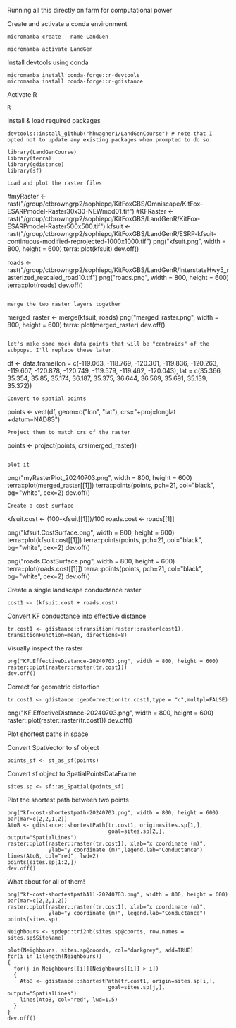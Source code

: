 Running all this directly on farm for computational power

Create and activate a conda environment
```
micromamba create --name LandGen

micromamba activate LandGen
```

Install devtools using conda
```
micromamba install conda-forge::r-devtools
micromamba install conda-forge::r-gdistance

```
Activate R
```
R
```
Install & load required packages
```
devtools::install_github("hhwagner1/LandGenCourse") # note that I opted not to update any existing packages when prompted to do so.

library(LandGenCourse)
library(terra)
library(gdistance)
library(sf)

Load and plot the raster files
```
#myRaster <- rast("/group/ctbrowngrp2/sophiepq/KitFoxGBS/Omniscape/KitFox-ESARPmodel-Raster30x30-NEWmod01.tif")
#KFRaster <- rast("/group/ctbrowngrp2/sophiepq/KitFoxGBS/LandGenR/KitFox-ESARPmodel-Raster500x500.tif")
kfsuit <- rast("/group/ctbrowngrp2/sophiepq/KitFoxGBS/LandGenR/ESRP-kfsuit-continuous-modified-reprojected-1000x1000.tif")
png("kfsuit.png", width = 800, height = 600)
terra::plot(kfsuit)
dev.off()

roads <- rast("/group/ctbrowngrp2/sophiepq/KitFoxGBS/LandGenR/InterstateHwy5_rasterized_rescaled_road10.tif")
png("roads.png", width = 800, height = 600)
terra::plot(roads)
dev.off()
```

merge the two raster layers together
```
merged_raster <- merge(kfsuit, roads)
png("merged_raster.png", width = 800, height = 600)
terra::plot(merged_raster)
dev.off()
```

let's make some mock data points that will be "centroids" of the subpops. I'll replace these later.
```
df <- data.frame(lon = c(-119.063, -118.769, -120.301, -119.836, -120.263, -119.607, -120.878, -120.749, -119.579, -119.462, -120.043), lat = c(35.366, 35.354, 35.85, 35.174, 36.187, 35.375, 36.644, 36.569, 35.691, 35.139, 35.372))
```
Convert to spatial points
```
points <- vect(df, geom=c("lon", "lat"), crs="+proj=longlat +datum=NAD83")
```
Project them to match crs of the raster
```
points <- project(points, crs(merged_raster))
```

plot it
```
png("myRasterPlot_20240703.png", width = 800, height = 600)
terra::plot(merged_raster[[1]])
terra::points(points, pch=21, col="black", bg="white", cex=2)
dev.off()
```
Create a cost surface
```
kfsuit.cost <- (100-kfsuit[[1]])/100
roads.cost <- roads[[1]]

png("kfsuit.CostSurface.png", width = 800, height = 600)
terra::plot(kfsuit.cost[[1]])
terra::points(points, pch=21, col="black", bg="white", cex=2)
dev.off()

png("roads.CostSurface.png", width = 800, height = 600)
terra::plot(roads.cost[[1]])
terra::points(points, pch=21, col="black", bg="white", cex=2)
dev.off()

Create a single landscape conductance raster
```
cost1 <- (kfsuit.cost + roads.cost)
```
Convert KF conductance into effective distance
```
tr.cost1 <- gdistance::transition(raster::raster(cost1), transitionFunction=mean, directions=8) 
```
Visually inspect the raster
```
png("KF.EffectiveDistance-20240703.png", width = 800, height = 600)
raster::plot(raster::raster(tr.cost1))
dev.off()
```
Correct for geometric distortion
```
tr.cost1 <- gdistance::geoCorrection(tr.cost1,type = "c",multpl=FALSE)
```
png("KF.EffectiveDistance-20240703.png", width = 800, height = 600)
raster::plot(raster::raster(tr.cost1))
dev.off()

Plot shortest paths in space

Convert SpatVector to sf object
```
points_sf <- st_as_sf(points)
```
Convert sf object to SpatialPointsDataFrame
```
sites.sp <- sf::as_Spatial(points_sf)
```

Plot the shortest path between two points
```
png("kf-cost-shortestpath-20240703.png", width = 800, height = 600)
par(mar=c(2,2,1,2))
AtoB <- gdistance::shortestPath(tr.cost1, origin=sites.sp[1,], 
                                goal=sites.sp[2,], output="SpatialLines")
raster::plot(raster::raster(tr.cost1), xlab="x coordinate (m)", 
             ylab="y coordinate (m)",legend.lab="Conductance")
lines(AtoB, col="red", lwd=2)
points(sites.sp[1:2,])
dev.off()
```
What about for all of them!
```
png("kf-cost-shortestpathAll-20240703.png", width = 800, height = 600)
par(mar=c(2,2,1,2))
raster::plot(raster::raster(tr.cost1), xlab="x coordinate (m)", 
             ylab="y coordinate (m)", legend.lab="Conductance")
points(sites.sp)

Neighbours <- spdep::tri2nb(sites.sp@coords, row.names = sites.sp$SiteName)

plot(Neighbours, sites.sp@coords, col="darkgrey", add=TRUE)
for(i in 1:length(Neighbours))
{
  for(j in Neighbours[[i]][Neighbours[[i]] > i])
  {
    AtoB <- gdistance::shortestPath(tr.cost1, origin=sites.sp[i,], 
                                goal=sites.sp[j,], output="SpatialLines")
    lines(AtoB, col="red", lwd=1.5)
  }
}
dev.off()
```


